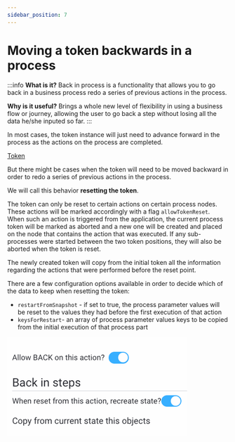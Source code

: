 ```yaml
---
sidebar_position: 7
---
```


# Moving a token backwards in a process

:::info
**What is it?** Back in process is a functionality that allows you to go back in a business process redo a series of previous actions in the process.

**Why is it useful?** Brings a whole new level of flexibility in using a business flow or journey, allowing the user to go back a step without losing all the data he/she inputed so far.
:::

In most cases, the token instance will just need to advance forward in the process as the actions on the process are completed.

[Token](../../building-blocks/token)

But there might be cases when the token will need to be moved backward in order to redo a series of previous actions in the process.

We will call this behavior **resetting the token**.

The token can only be reset to certain actions on certain process nodes. These actions will be marked accordingly with a flag `allowTokenReset`. When such an action is triggered from the application, the current process token will be marked as aborted and a new one will be created and placed on the node that contains the action that was executed. If any sub-processes were started between the two token positions, they will also be aborted when the token is reset.

The newly created token will copy from the initial token all the information regarding the actions that were performed before the reset point.

There are a few configuration options available in order to decide which of the data to keep when resetting the token:

* `restartFromSnapshot` - if set to true, the process parameter values will be reset to the values they had before the first execution of that action
* `keysForRestart`- an array of process parameter values keys to be copied from the initial execution of that process part

![](../img/pf_moving_token_bw.gif)